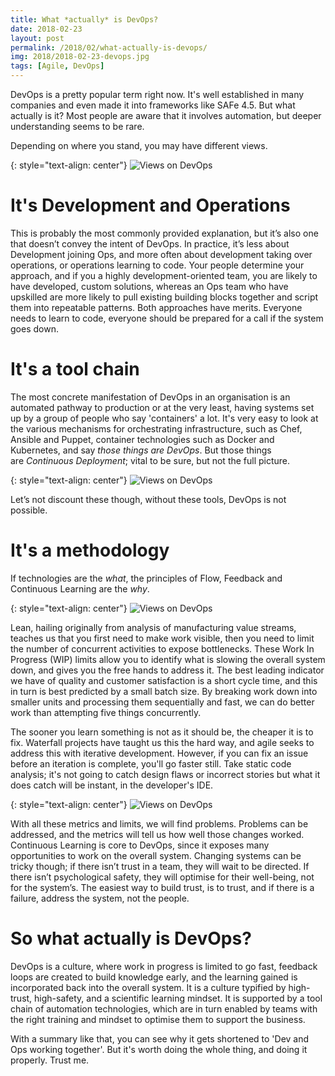 ```yaml
---
title: What *actually* is DevOps?
date: 2018-02-23
layout: post
permalink: /2018/02/what-actually-is-devops/
img: 2018/2018-02-23-devops.jpg
tags: [Agile, DevOps]
---
```

DevOps is a pretty popular term right now. It's well established in many companies and even made it into frameworks like SAFe 4.5. But what actually is it? Most people are aware that it involves automation, but deeper understanding seems to be rare.

Depending on where you stand, you may have different views.

{: style="text-align: center"}
![Views on DevOps]({{site.baseurl}}/assets/img/2018/2018-02-23-views-on-devops.png)

# It's Development and Operations
This is probably the most commonly provided explanation, but it’s also one that doesn’t convey the intent of DevOps. In practice, it’s less about Development joining Ops, and more often about development taking over operations, or operations learning to code. Your people determine your approach, and if you a highly development-oriented team, you are likely to have developed, custom solutions, whereas an Ops team who have upskilled are more likely to pull existing building blocks together and script them into repeatable patterns. Both approaches have merits. Everyone needs to learn to code, everyone should be prepared for a call if the system goes down.

# It's a tool chain
The most concrete manifestation of DevOps in an organisation is an automated pathway to production or at the very least, having systems set up by a group of people who say 'containers' a lot. It's very easy to look at the various mechanisms for orchestrating infrastructure, such as Chef, Ansible and Puppet, container technologies such as Docker and Kubernetes, and say *those things are DevOps*. But those things are *Continuous Deployment*; vital to be sure, but not the full picture.

{: style="text-align: center"}
![Views on DevOps]({{site.baseurl}}/assets/img/2018/2018-02-23-devops-ecosystem.jpg)

Let’s not discount these though, without these tools, DevOps is not possible.

# It's a methodology
If technologies are the *what*, the principles of Flow, Feedback and Continuous Learning are the *why*.

{: style="text-align: center"}
![Views on DevOps]({{site.baseurl}}/assets/img/2018/2018-02-23-lead-time.png)

Lean, hailing originally from analysis of manufacturing value streams, teaches us that you first need to make work visible, then you need to limit the number of concurrent activities to expose bottlenecks. These Work In Progress (WIP) limits allow you to identify what is slowing the overall system down, and gives you the free hands to address it. The best leading indicator we have of quality and customer satisfaction is a short cycle time, and this in turn is best predicted by a small batch size. By breaking work down into smaller units and processing them sequentially and fast, we can do better work than attempting five things concurrently.

The sooner you learn something is not as it should be, the cheaper it is to fix. Waterfall projects have taught us this the hard way, and agile seeks to address this with iterative development. However, if you can fix an issue before an iteration is complete, you'll go faster still. Take static code analysis; it's not going to catch design flaws or incorrect stories but what it does catch will be instant, in the developer's IDE.

{: style="text-align: center"}
![Views on DevOps]({{site.baseurl}}/assets/img/2018/2018-02-23-feedback-loops.png)

With all these metrics and limits, we will find problems. Problems can be addressed, and the metrics will tell us how well those changes worked. Continuous Learning is core to DevOps, since it exposes many opportunities to work on the overall system. Changing systems can be tricky though; if there isn’t trust in a team, they will wait to be directed. If there isn’t psychological safety, they will optimise for their well-being, not for the system’s. The easiest way to build trust, is to trust, and if there is a failure, address the system, not the people.

# So what actually is DevOps?
DevOps is a culture, where work in progress is limited to go fast, feedback loops are created to build knowledge early, and the learning gained is incorporated back into the overall system. It is a culture typified by high-trust, high-safety, and a scientific learning mindset. It is supported by a tool chain of automation technologies, which are in turn enabled by teams with the right training and mindset to optimise them to support the business.

With a summary like that, you can see why it gets shortened to 'Dev and Ops working together'. But it's worth doing the whole thing, and doing it properly. Trust me.